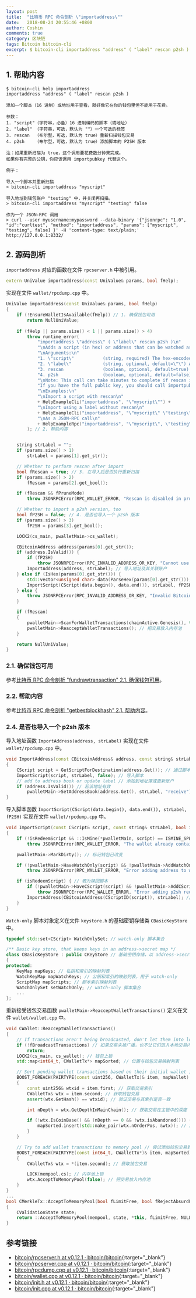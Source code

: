 ```yaml
---
layout: post
title:  "比特币 RPC 命令剖析 \"importaddress\""
date:   2018-08-24 20:55:46 +0800
author: Coshin
comments: true
category: 区块链
tags: Bitcoin bitcoin-cli
excerpt: $ bitcoin-cli importaddress "address" ( "label" rescan p2sh )
---
```

## 1. 帮助内容

```shell
$ bitcoin-cli help importaddress
importaddress "address" ( "label" rescan p2sh )

添加一个脚本（16 进制）或地址用于查看，就好像它在你的钱包里但不能用于花费。

参数：
1. "script"（字符串，必备）16 进制编码的脚本（或地址）
2. "label" （字符串，可选，默认为 ""）一个可选的标签
3. rescan  （布尔型，可选，默认为 true）重新扫描钱包交易
4. p2sh    （布尔型，可选，默认为 true）添加脚本的 P2SH 版本

注：如果重新扫描为 true，这个调用要花费数分钟来完成。
如果你有完整的公钥，你应该调用 importpubkey 代替这个。

例子：

导入一个脚本并重新扫描
> bitcoin-cli importaddress "myscript"

导入地址到钱包账户 "testing" 中，并关闭再扫描。
> bitcoin-cli importaddress "myscript" "testing" false

作为一个 JSON-RPC 调用
> curl --user myusername:mypassword --data-binary '{"jsonrpc": "1.0", "id":"curltest", "method": "importaddress", "params": ["myscript", "testing", false] }' -H 'content-type: text/plain;' http://127.0.0.1:8332/
```

## 2. 源码剖析

`importaddress` 对应的函数在文件 `rpcserver.h` 中被引用。

```cpp
extern UniValue importaddress(const UniValue& params, bool fHelp);
```

实现在文件 `wallet/rpcdump.cpp` 中。

```cpp
UniValue importaddress(const UniValue& params, bool fHelp)
{
    if (!EnsureWalletIsAvailable(fHelp)) // 1. 确保钱包可用
        return NullUniValue;
    
    if (fHelp || params.size() < 1 || params.size() > 4)
        throw runtime_error(
            "importaddress \"address\" ( \"label\" rescan p2sh )\n"
            "\nAdds a script (in hex) or address that can be watched as if it were in your wallet but cannot be used to spend.\n"
            "\nArguments:\n"
            "1. \"script\"           (string, required) The hex-encoded script (or address)\n"
            "2. \"label\"            (string, optional, default=\"\") An optional label\n"
            "3. rescan               (boolean, optional, default=true) Rescan the wallet for transactions\n"
            "4. p2sh                 (boolean, optional, default=false) Add the P2SH version of the script as well\n"
            "\nNote: This call can take minutes to complete if rescan is true.\n"
            "If you have the full public key, you should call importpublickey instead of this.\n"
            "\nExamples:\n"
            "\nImport a script with rescan\n"
            + HelpExampleCli("importaddress", "\"myscript\"") +
            "\nImport using a label without rescan\n"
            + HelpExampleCli("importaddress", "\"myscript\" \"testing\" false") +
            "\nAs a JSON-RPC call\n"
            + HelpExampleRpc("importaddress", "\"myscript\", \"testing\", false")
        ); // 2. 帮助内容


    string strLabel = "";
    if (params.size() > 1)
        strLabel = params[1].get_str();

    // Whether to perform rescan after import
    bool fRescan = true; // 3. 在导入后是否执行重新扫描
    if (params.size() > 2)
        fRescan = params[2].get_bool();

    if (fRescan && fPruneMode)
        throw JSONRPCError(RPC_WALLET_ERROR, "Rescan is disabled in pruned mode");

    // Whether to import a p2sh version, too
    bool fP2SH = false; // 4. 是否也导入一个 p2sh 版本
    if (params.size() > 3)
        fP2SH = params[3].get_bool();

    LOCK2(cs_main, pwalletMain->cs_wallet);

    CBitcoinAddress address(params[0].get_str());
    if (address.IsValid()) {
        if (fP2SH)
            throw JSONRPCError(RPC_INVALID_ADDRESS_OR_KEY, "Cannot use the p2sh flag with an address - use a script instead");
        ImportAddress(address, strLabel); // 导入地址及其关联账户
    } else if (IsHex(params[0].get_str())) {
        std::vector<unsigned char> data(ParseHex(params[0].get_str()));
        ImportScript(CScript(data.begin(), data.end()), strLabel, fP2SH); // 导入脚本
    } else {
        throw JSONRPCError(RPC_INVALID_ADDRESS_OR_KEY, "Invalid Bitcoin address or script");
    }

    if (fRescan)
    {
        pwalletMain->ScanForWalletTransactions(chainActive.Genesis(), true); // 重新扫描钱包交易
        pwalletMain->ReacceptWalletTransactions(); // 把交易放入内存池
    }

    return NullUniValue;
}
```

### 2.1. 确保钱包可用

参考[比特币 RPC 命令剖析 "fundrawtransaction" 2.1. 确保钱包可用](/blog/2018/07/bitcoin-rpc-command-fundrawtransaction.html#21-确保钱包可用)。

### 2.2. 帮助内容

参考[比特币 RPC 命令剖析 "getbestblockhash" 2.1. 帮助内容](/blog/2018/05/bitcoin-rpc-command-getbestblockhash.html#21-帮助内容)。

### 2.4. 是否也导入一个 p2sh 版本

导入地址函数 `ImportAddress(address, strLabel)` 实现在文件 `wallet/rpcdump.cpp` 中。

```cpp
void ImportAddress(const CBitcoinAddress& address, const string& strLabel)
{
    CScript script = GetScriptForDestination(address.Get()); // 通过脚本索引获取脚本
    ImportScript(script, strLabel, false); // 导入脚本
    // add to address book or update label // 添加到地址簿或更新账户
    if (address.IsValid()) // 若该地址有效
        pwalletMain->SetAddressBook(address.Get(), strLabel, "receive"); // 添加地址及关联账户、用途到地址簿
}
```

导入脚本函数 `ImportScript(CScript(data.begin(), data.end()), strLabel, fP2SH)` 实现在文件 `wallet/rpcdump.cpp` 中。

```cpp
void ImportScript(const CScript& script, const string& strLabel, bool isRedeemScript) // 导入脚本
{
    if (!isRedeemScript && ::IsMine(*pwalletMain, script) == ISMINE_SPENDABLE) // P2SH 类型 且 是自己的脚本
        throw JSONRPCError(RPC_WALLET_ERROR, "The wallet already contains the private key for this address or script");

    pwalletMain->MarkDirty(); // 标记钱包已改变

    if (!pwalletMain->HaveWatchOnly(script) && !pwalletMain->AddWatchOnly(script)) // 若 watch-only 集合中没有指定脚本，则添加该脚本到 watch-only 脚本集合
        throw JSONRPCError(RPC_WALLET_ERROR, "Error adding address to wallet");

    if (isRedeemScript) { // 若为赎回脚本
        if (!pwalletMain->HaveCScript(script) && !pwalletMain->AddCScript(script))
            throw JSONRPCError(RPC_WALLET_ERROR, "Error adding p2sh redeemScript to wallet");
        ImportAddress(CBitcoinAddress(CScriptID(script)), strLabel); // 导入地址及关联账户
    }
}
```

`Watch-only` 脚本对象定义在文件 `keystore.h` 的基础密钥存储类 `CBasicKeyStore` 中。

```cpp
typedef std::set<CScript> WatchOnlySet; // watch-only 脚本集合

/** Basic key store, that keeps keys in an address->secret map */
class CBasicKeyStore : public CKeyStore // 基础密钥存储，以 address->secret 映射维持私钥
{
protected:
    KeyMap mapKeys; // 私钥和索引的映射列表
    WatchKeyMap mapWatchKeys; // 公钥和索引的映射列表，用于 watch-only
    ScriptMap mapScripts; // 脚本索引映射列表
    WatchOnlySet setWatchOnly; // watch-only 脚本集合
    ...
};
```

重新接受钱包交易函数 `pwalletMain->ReacceptWalletTransactions()` 定义在文件 `wallet/wallet.cpp` 中。

```cpp
void CWallet::ReacceptWalletTransactions()
{
    // If transactions aren't being broadcasted, don't let them into local mempool either
    if (!fBroadcastTransactions) // 如果交易未被广播，也不让它们进入本地交易内存池
        return;
    LOCK2(cs_main, cs_wallet); // 钱包上锁
    std::map<int64_t, CWalletTx*> mapSorted; // 位置与钱包交易映射列表

    // Sort pending wallet transactions based on their initial wallet insertion order // 基于它们初始的钱包交易顺序来排序挂起的钱包交易
    BOOST_FOREACH(PAIRTYPE(const uint256, CWalletTx)& item, mapWallet) // 遍历钱包交易映射列表
    {
        const uint256& wtxid = item.first; // 获取交易索引
        CWalletTx& wtx = item.second; // 获取钱包交易
        assert(wtx.GetHash() == wtxid); // 验证交易与其索引是否一致

        int nDepth = wtx.GetDepthInMainChain(); // 获取交易在主链中的深度

        if (!wtx.IsCoinBase() && (nDepth == 0 && !wtx.isAbandoned())) { // 该交易不能是 coinbase 且 该交易深度为 0（表示该交易还未被接受）且该交易未被抛弃
            mapSorted.insert(std::make_pair(wtx.nOrderPos, &wtx)); // 加入临时映射列表
        }
    }

    // Try to add wallet transactions to memory pool // 尝试添加钱包交易到内存池
    BOOST_FOREACH(PAIRTYPE(const int64_t, CWalletTx*)& item, mapSorted) // 遍历该列表
    {
        CWalletTx& wtx = *(item.second); // 获取钱包交易

        LOCK(mempool.cs); // 内存池上锁
        wtx.AcceptToMemoryPool(false); // 把交易放入内存池
    }
}
...
bool CMerkleTx::AcceptToMemoryPool(bool fLimitFree, bool fRejectAbsurdFee)
{
    CValidationState state;
    return ::AcceptToMemoryPool(mempool, state, *this, fLimitFree, NULL, false, fRejectAbsurdFee); // 添加交易到内存池
}
```

## 参考链接

* [bitcoin/rpcserver.h at v0.12.1 · bitcoin/bitcoin](https://github.com/bitcoin/bitcoin/blob/v0.12.1/src/rpcserver.h){:target="_blank"}
* [bitcoin/rpcserver.cpp at v0.12.1 · bitcoin/bitcoin](https://github.com/bitcoin/bitcoin/blob/v0.12.1/src/rpcserver.cpp){:target="_blank"}
* [bitcoin/rpcdump.cpp at v0.12.1 · bitcoin/bitcoin](https://github.com/bitcoin/bitcoin/blob/v0.12.1/src/wallet/rpcdump.cpp){:target="_blank"}
* [bitcoin/wallet.cpp at v0.12.1 · bitcoin/bitcoin](https://github.com/bitcoin/bitcoin/blob/v0.12.1/src/wallet/wallet.cpp){:target="_blank"}
* [bitcoin/init.h at v0.12.1 · bitcoin/bitcoin](https://github.com/bitcoin/bitcoin/blob/v0.12.1/src/init.h){:target="_blank"}
* [bitcoin/init.cpp at v0.12.1 · bitcoin/bitcoin](https://github.com/bitcoin/bitcoin/blob/v0.12.1/src/init.cpp){:target="_blank"}
